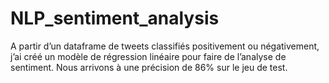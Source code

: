 # NLP_sentiment_analysis

A partir d’un dataframe de tweets classifiés positivement ou négativement, j’ai créé un modèle de régression linéaire pour faire de l’analyse de sentiment. Nous arrivons à une précision de 86% sur le jeu de test.
